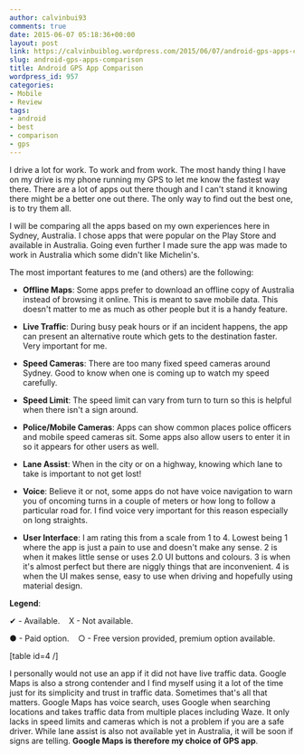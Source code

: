 ```yaml
---
author: calvinbui93
comments: true
date: 2015-06-07 05:18:36+00:00
layout: post
link: https://calvinbuiblog.wordpress.com/2015/06/07/android-gps-apps-comparison/
slug: android-gps-apps-comparison
title: Android GPS App Comparison
wordpress_id: 957
categories:
- Mobile
- Review
tags:
- android
- best
- comparison
- gps
---
```


I drive a lot for work. To work and from work. The most handy thing I have on my drive is my phone running my GPS to let me know the fastest way there. There are a lot of apps out there though and I can't stand it knowing there might be a better one out there. The only way to find out the best one, is to try them all.

<!-- more -->

I will be comparing all the apps based on my own experiences here in Sydney, Australia. I chose apps that were popular on the Play Store and available in Australia. Going even further I made sure the app was made to work in Australia which some didn't like Michelin's.

The most important features to me (and others) are the following:



 	
  * **Offline Maps**: Some apps prefer to download an offline copy of Australia instead of browsing it online. This is meant to save mobile data. This doesn't matter to me as much as other people but it is a handy feature.

 	
  * **Live Traffic**: During busy peak hours or if an incident happens, the app can present an alternative route which gets to the destination faster. Very important for me.

 	
  * **Speed Cameras**: There are too many fixed speed cameras around Sydney. Good to know when one is coming up to watch my speed carefully.

 	
  * **Speed Limit**: The speed limit can vary from turn to turn so this is helpful when there isn't a sign around.

 	
  * **Police/Mobile Cameras**: Apps can show common places police officers and mobile speed cameras sit. Some apps also allow users to enter it in so it appears for other users as well.

 	
  * **Lane Assist**: When in the city or on a highway, knowing which lane to take is important to not get lost!

 	
  * **Voice**: Believe it or not, some apps do not have voice navigation to warn you of oncoming turns in a couple of meters or how long to follow a particular road for. I find voice very important for this reason especially on long straights.

 	
  * **User Interface**: I am rating this from a scale from 1 to 4. Lowest being 1 where the app is just a pain to use and doesn't make any sense. 2 is when it makes little sense or uses 2.0 UI buttons and colours. 3 is when it's almost perfect but there are niggly things that are inconvenient. 4 is when the UI makes sense, easy to use when driving and hopefully using material design.


**Legend**:

✔ - Available.    X - Not available.

● - Paid option.    ○ - Free version provided, premium option available.

[table id=4 /]



I personally would not use an app if it did not have live traffic data. Google Maps is also a strong contender and I find myself using it a lot of the time just for its simplicity and trust in traffic data. Sometimes that's all that matters. Google Maps has voice search, uses Google when searching locations and takes traffic data from multiple places including Waze. It only lacks in speed limits and cameras which is not a problem if you are a safe driver. While lane assist is also not available yet in Australia, it will be soon if signs are telling. **Google Maps is therefore my choice of GPS app**.
